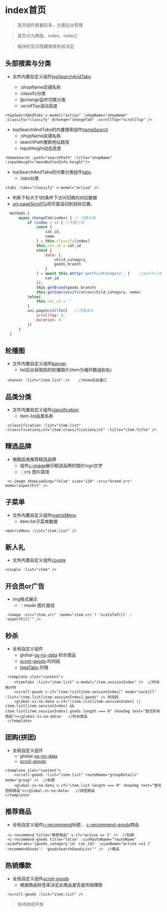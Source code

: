 # index首页

>首页组件嵌套较多，方便后台管理

>首页分为两版，index、index2

>板块的显示隐藏商家有权决定

## 头部搜索与分类
- 文件内置自定义组件[topSearchAndTabs](../30.common/01.components组件.html)  

    + :shopName店铺名称
    + :classify分类
    + @change监听切换分类
    + :scrollTop滚动高度

 ```vue
 <topSearchAndTabs v-model="active" :shopName="shopName" :classify="classify" @change="changeTab" :scrollTop="scrollTop" />
 ```

  + topSearchAndTabs的内置搜索组件[homeSearch]()
     + :shopName店铺名称
     + searchPath搜索地址路径
     + inputHeight动态高度
     
  ```vue
  <homeSearch :path="searchPath" :title="shopName" :inputHeight="menuButtonInfo.height"/>
  ```
  + topSearchAndTabs的内置分类组件[tabs]()
    + :tabs分类
    
  ```vue
  <tabs :tabs="classify" v-model="active" />
  ```
  + 判断下标大于1的条件下访问切换的对应数据
  + [uni.pageScrollTo](https://uniapp.dcloud.io/api/ui/scroll?id=pagescrollto)将页面滚动到目标位置。

  ```js
    methods:{
        async changeTab(index) { // 切换分类
            if (index > 1) { //判断下标
                const {
                    cat_id,
                    name
                } = this.classify[index]
                this.cat_id = cat_id
                const {
                    data: {
                        child_category,
                        goods_branch
                    }
                } = await this.$http('getChildCategory', {    //getChildCategory后端接口
                    cat_id    
                });
                this.getBrand(goods_branch)
                this.getSubclassification(child_category, name)
            }else{
                this.cat_id = ''
            }
            uni.pageScrollTo({   //页面滚动
                scrollTop: 0,
                duration: 0
            })
        }
    }
```



## 轮播图
- 文件内置自定义组件[banner](../80-1.首页组件/01.banner轮播图.html)
  + list后台获取到的轮播图片(item为循环数组别名)
```vue
 <banner :list="item.list" />    //home后台接口
```


## 品类分类
- 文件内置自定义组件[classification](../80-1.首页组件/04.classification品类分类.html)
  + item.list品类名称
```vue
 <classification :list="item.list" :classificationList="item.classificationList" :title="item.title" />
```


## 精选品牌
- 根据品类推荐精选品牌
  + 组件[c-image](../31.common-components/09.c-image.html)展示精选品牌的图片logo文字
  + ：crs 图片路径
```vue
 <c-image showLoading="false" size="110" :src="brand.src" mode="aspectFit" />
```
 


## 子菜单
- 文件内置自定义组件[matrixMenu](../80-1.首页组件/11.matrixMenu子菜单.html)
  + item.list子菜单数据
```vue
<matrixMenu :list="item.list" />
```


## 新人礼
- 文件内置自定义组件[couple](../80-1.首页组件/06.couple新人礼.html)
```vue
<couple :list="item" />
```




## 开会员or广告
- img格式展示
  + ：mode 图片路径
```vue
 <image :src="item.src" :mode="item.src ? 'scaleToFill' : 'aspectFill'" />
```



## 秒杀
- 全局自定义组件
  + global-[ss-no-data]() 秒杀商品
  + [scroll-goods]() 时间段
  + [timeTabs](../80-1.首页组件/14.timeTabs限时秒杀.html) 时限
```vue
 <template slot="content">
    <timeTabs :list="item.list" v-model="item.sessionIndex" />  //时间倒计时
    <scroll-goods v-if="item.list[item.sessionIndex]" mode="seckill" :list="item.list[item.sessionIndex].goods" /> 时间段
    <global-ss-no-data v-if="!item.list[item.sessionIndex] || item.list[item.sessionIndex] && item.list[item.sessionIndex].goods.length === 0" showImg text="暂无秒杀商品"></global-ss-no-data>   //秒杀商品
 </template>
```


## 团购(拼团)
- 全局自定义组件 
  + global-[ss-no-data]()
  + [scroll-goods]()
```vue
<template slot="content">
    <scroll-goods :list="item.list" routeName="groupDetails" mode="group" />  //标题
    <global-ss-no-data v-if="item.list.length === 0" showImg text="暂无团购商品"></global-ss-no-data>   //拼团商品
</template>
```



## 推荐商品

- 全局自定义组件[c-recommend]()标题 、[c-recommend-goods]()商品
```vue
 <c-recommend title="推荐商品" v-if="active <= 1" />  //标题
 <c-recommend-goods title="false" :curRouteName="routeName" :ajaxParams='{goods_category_id: cat_id}' :ajaxName="active <=1 ? 'recommendGoods': 'goodsSearchGoodsList'" />  //商品
```

## 热销爆款

- 全局自定义组件[scroll-goods]()
  + 根据商品标签来决定此商品是否是热销爆款
```vue
 <scroll-goods :list="item.list" />
```

>有待继续开发
